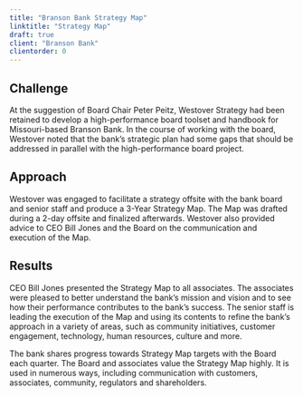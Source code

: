 ```yaml
---
title: "Branson Bank Strategy Map"
linktitle: "Strategy Map"
draft: true
client: "Branson Bank"
clientorder: 0
---
```

## Challenge
At the suggestion of Board Chair Peter Peitz, Westover Strategy had been retained to develop a high-performance board toolset and handbook for Missouri-based Branson Bank. In the course of working with the board, Westover noted that the bank’s strategic plan had some gaps that should be addressed in parallel with the high-performance board project. 

## Approach
Westover was engaged to facilitate a strategy offsite with the bank board and senior staff and produce a 3-Year Strategy Map. The Map was drafted during a 2-day offsite and finalized afterwards. Westover also provided advice to CEO Bill Jones and the Board on the communication and execution of the Map.

## Results
CEO Bill Jones presented the Strategy Map to all associates. The associates were pleased to better understand the bank’s mission and vision and to see how their performance contributes to the bank’s success. The senior staff is leading the execution of the Map and using its contents to refine the bank’s approach in a variety of areas, such as community initiatives, customer engagement, technology, human resources, culture and more. 

The bank shares progress towards Strategy Map targets with the Board each quarter. The Board and associates value the Strategy Map highly. It is used in numerous ways, including communication with customers, associates, community, regulators and shareholders.
